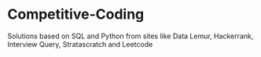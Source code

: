 # Competitive-Coding
Solutions based on SQL and Python from sites like Data Lemur, Hackerrank, Interview Query, Stratascratch and Leetcode
